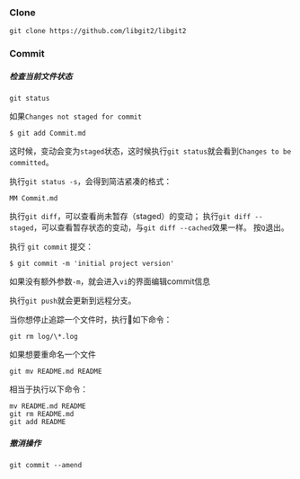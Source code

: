 ### Clone

```
git clone https://github.com/libgit2/libgit2
```

### Commit

##### 检查当前文件状态

```
git status
```

如果`Changes not staged for commit`

```
$ git add Commit.md
```

这时候，变动会变为`staged`状态，这时候执行`git status`就会看到`Changes to be committed`。

执行`git status -s`，会得到简洁紧凑的格式：

```
MM Commit.md
```

执行`git diff`，可以查看尚未暂存（staged）的变动；
执行`git diff --staged`，可以查看暂存状态的变动，与`git diff --cached`效果一样。
按`Q`退出。

执行 `git commit` 提交：
```
$ git commit -m 'initial project version'
```

如果没有额外参数`-m`，就会进入`vi`的界面编辑commit信息

执行`git push`就会更新到远程分支。

当你想停止追踪一个文件时，执行如下命令：
```
git rm log/\*.log
```

如果想要重命名一个文件
```
git mv README.md README
```
相当于执行以下命令：
```
mv README.md README
git rm README.md
git add README
```

##### 撤消操作

```
git commit --amend
```